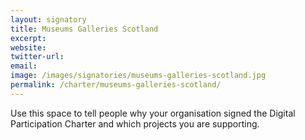 ```yaml
---
layout: signatory
title: Museums Galleries Scotland
excerpt: 
website: 
twitter-url: 
email: 
image: /images/signatories/museums-galleries-scotland.jpg
permalink: /charter/museums-galleries-scotland/
---
```


Use this space to tell people why your organisation signed the Digital Participation Charter and which projects you are supporting.